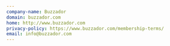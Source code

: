 ```yaml
---
company-name: Buzzador
domain: buzzador.com
home: http://www.buzzador.com
privacy-policy: https://www.buzzador.com/membership-terms/
email: info@buzzador.com
---
```




